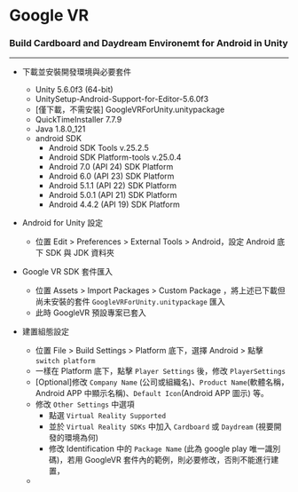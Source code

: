 # Google VR

<script type="text/javascript" src="../js/general.js"></script>

### Build Cardboard and Daydream Environemt for Android in Unity
---

* 下載並安裝開發環境與必要套件
    * Unity 5.6.0f3 (64-bit)
    * UnitySetup-Android-Support-for-Editor-5.6.0f3
    * [僅下載，不需安裝] GoogleVRForUnity.unitypackage
    * QuickTimeInstaller 7.7.9
    * Java 1.8.0_121
    * android SDK
        * Android SDK Tools v.25.2.5
        * Android SDK Platform-tools v.25.0.4
        * Android 7.0 (API 24) SDK Platform
        * Android 6.0 (API 23) SDK Platform
        * Android 5.1.1 (API 22) SDK Platform
        * Android 5.0.1 (API 21) SDK Platform
        * Android 4.4.2 (API 19) SDK Platform    
    
* Android for Unity 設定
    * 位置 Edit > Preferences > External Tools > Android，設定 Android 底下 SDK 與 JDK 資料夾

* Google VR SDK 套件匯入
    * 位置 Assets > Import Packages > Custom Package ，將上述已下載但尚未安裝的套件 `GoogleVRForUnity.unitypackage` 匯入
    * 此時 GoogleVR 預設專案已套入

* 建置組態設定
    * 位置 File > Build Settings > Platform 底下，選擇 Android > 點擊 `switch platform`
    * 一樣在 Platform 底下，點擊 `Player Settings` 後，修改 `PlayerSettings`
    * [Optional]修改 `Company Name` (公司或組織名)、`Product Name`(軟體名稱，Android APP 中顯示名稱)、`Default Icon`(Android APP 圖示) 等。
    * 修改 `Other Settings` 中選項
        * 點選 `Virtual Reality Supported` 
        * 並於 `Virtual Reality SDKs` 中加入 `Cardboard` 或 `Daydream` (視要開發的環境為何)
        * 修改 Identification 中的 `Package Name` (此為 google play 唯一識別碼)，若用 GoogleVR 套件內的範例，則必要修改，否則不能進行建置，
    * 









